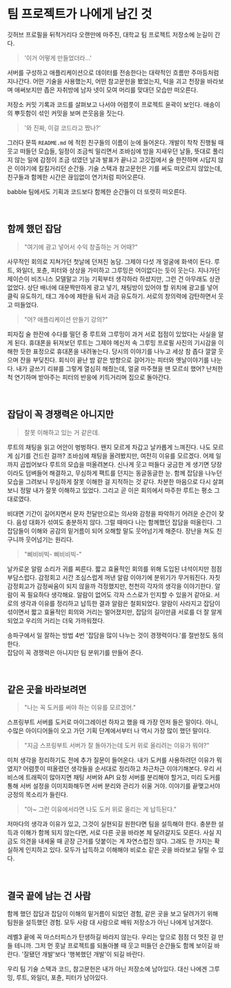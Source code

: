 # 팀 프로젝트가 나에게 남긴 것

깃허브 프로필을 뒤적거리다 오랜만에 마주친, 대학교 팀 프로젝트 저장소에 눈길이 간다.

> '이거 어떻게 만들었더라...'

서버를 구성하고 애플리케이션으로 데이터를 전송한다는 대략적인 흐름만 주마등처럼 지나간다.
어떤 기술을 사용했는지, 어떤 참고문헌을 봤었는지, 턱을 괴고 천장을 바라보며 애써보지만
좁은 자취방에 남자 넷이 모여 머리를 맞대던 모습만 떠오른다.

저장소 커밋 기록과 코드를 살펴보고 나서야 어렴풋이 프로젝트 윤곽이 보인다.
애송이의 뿌듯함이 섞인 커밋을 보며 쓴웃음을 짓는다.

> '와 진짜, 이걸 코드라고 짰나?'

그러다 문뜩 `README.md` 에 적힌 친구들의 이름이 눈에 들어온다.
개발이 착착 진행될 때 웃고 떠들던 모습들, 일정이 조금씩 밀리면서 조바심에 밤을 지새우던 날들,
뜻대로 풀리지 않는 일에 감정이 조금 섞였던 날과 발표가 끝나고 고깃집에서 술 한잔하며 시답지 않은 이야기에 킬킬거리던 순간들.
기술 스택과 참고문헌은 기를 써도 떠오르지 않았는데, 친구들과 함께한 시간은 끊임없이 연기처럼 피어오른다.

babble 팀에서도 기획과 코드보다 함께한 순간들이 더 또렷히 떠오른다.

<br>

## 함께 했던 잡담

> "여기에 광고 넣어서 수익 창출하는 거 어때?"

사무적인 회의로 지쳐가던 첫날에 던져진 농담. 그제야 다섯 개 얼굴에 화색이 돈다.
루트, 와일더, 포츈, 피터와 상상을 가미하고 그루밍은 어이없다는 듯이 웃는다.
지나가던 제이슨이 비즈니스 모델말고 기능 기획부터 생각하라 하셨지만, 그런 건 아무래도 상관없었다.
상단 배너에 대문짝만하게 광고 넣기, 채팅방이 있어야 할 위치에 광고를 넣어 클릭 유도하기,
태그 개수에 제한을 둬서 과금 유도하기. 서로의 창의력에 감탄하면서 웃고 떠들었다.

> "어? 애플리케이션 만들기 강의?"

피자집 술 한잔에 수다를 떨던 중 루트와 그루밍이 과거 서로 접점이 있었다는 사실을 알게 된다.
휴대폰을 뒤져보던 루트는 그제야 메신저 속 그루밍 프로필 사진의 기시감을 이해한 듯한 표정으로 휴대폰을 내려놓는다.
당시의 이야기를 나누고 세상 참 좁다 깔깔 웃으며 잔을 부딪친다.
회식이 끝난 밤 같은 방향으로 걸어가는 피터와 옛날이야기를 나눈다. 내가 글쓰기 리뷰를 그렇게 열심히 해줬는데,
얼굴 마주쳤을 땐 모르쇠 했어? 난처한 척 연기하며 받아주는 피터의 반응에 키득거리며 집으로 돌아간다.

<br>

## 잡담이 꼭 경쟁력은 아니지만

> 잘못 이해하고 있는 거 같은데.

루트의 채팅을 읽고 어안이 벙벙하다. 왠지 모르게 차갑고 날카롭게 느껴진다. 나도 모르게 심기를 건드린 걸까?
조바심에 채팅을 올려봤지만, 여전히 이유를 모르겠다. 어제 일까지 곱씹어보다 루트의 모습을 떠올려본다.
신나게 웃고 떠들다 궁금한 게 생기면 당장이라도 덤벼들어 해결하고, 무심하게 팩트를 던지는 동글동글한 눈.
함께 잡담을 나누던 모습을 그려보니 무심하게 잘못 이해한 걸 지적하는 것 같다. 차분한 마음으로
다시 살펴보니 정말 내가 잘못 이해하고 있었다. 그리고 곧 이은 회의에서 마주한 루트는 평소 그대로였다.

비대면 기간이 길어지면서 문자 전달만으로는 의사와 감정을 파악하기 어려운 순간이 잦다.
음성 대화가 섞여도 충분하지 않다. 그럴 때마다 나는 함께했던 잡담을 떠올린다.
그 잡담들이 이해와 공감의 밑거름이 되어 오해할 말도 웃어넘기게 해준다.
장난을 쳐도 친구니까 웃어넘기는 원리다.

> "삐비비빅- 삐비비빅-"

날카로운 알람 소리가 귀를 찌른다. 짧고 효율적인 회의를 위해 도입된 녀석이지만 점점 부담스럽다.
감정회고 시간 조심스럽게 꺼낸 알람 이야기에 분위기가 무거워진다. 
자칫 감정회고가 감정싸움이 되지 않을까 걱정했지만, 천천히 각자의 생각을 이야기한다. 
알람이 꼭 필요하다 생각해요. 알람이 없어도 각자 스스로가 인지할 수 있을거 같아요.
서로의 생각과 이유를 정리하고 납득한 결과 알람은 철회되었다.
알람이 사라지고 잡담이 섞이면서 짧고 효율적인 회의와 거리는 멀어졌지만, 잡담의 길이만큼 서로를 더 잘 알게 되었고
우리의 거리는 더욱 가까워졌다.

송파구에서 일 잘하는 방법 4번 '잡담을 많이 나누는 것이 경쟁력이다.'를 절반정도 동의한다.  
잡담이 꼭 경쟁력은 아니지만 팀 분위기를 만들어 준다.

<br>

## 같은 곳을 바라보려면

> "나는 꼭 도커를 써야 하는 이유를 모르겠어."

스프링부트 서버를 도커로 마이그레이션 하자고 했을 때 가장 먼저 들은 말이다.
아니, 수많은 아이디어들이 오고 가던 기획 단계에서부터 나 역시 가장 많이 했던 말이다.

> "지금 스프링부트 서버가 잘 돌아가는데 도커 위로 올리려는 이유가 뭐야?"

미처 생각을 정리하기도 전에 추가 질문이 들어온다. 내가 도커를 사용하려던 이유가 뭐였지?
어렴풋이 떠올렸던 생각들을 순서대로 정리하고 차근차근 이야기해본다.
우리 서비스에 트래픽이 많아지면 채팅 서버와 API 요청 서버를 분리해야 할거고, 미리 도커를 통해
서버 설정을 이미지화해두면 서버 분리와 관리가 쉬울 거야. 이야기를 끝맺고서야 긍정의 목소리가 들린다.

> "아~ 그런 이유에서라면 나도 도커 위로 올리는 게 납득된다."

저마다의 생각과 이유가 있고, 그것이 실현되길 원한다면 팀을 설득해야 한다.
충분한 설득과 이해가 함께 되지 않는다면, 서로 다른 곳을 바라본 체 달려갈지도 모른다.
사실 지금도 의견을 내세울 때 곧장 근거를 덧붙이는 게 자연스럽진 않다.
그래도 한 가지는 확실하게 인지하고 있다.
모두가 납득하고 이해해야 비로소 같은 곳을 바라보고 달릴 수 있다.

<br>

## 결국 끝에 남는 건 사람

함께 했던 잡담과 잡담이 이해의 밑거름이 되었던 경험, 같은 곳을 보고 달려가기 위해 팀원을 설득했던 경험.
모두 사람 대 사람으로 배워 저장소가 아닌 나에게 남겨졌다.

레벨3 끝에 꼭 마스터피스가 탄생하길 바라지 않는다. 우리는 앞으로 점점 더 멋진 걸 만들 테니까.
그저 먼 훗날 프로젝트를 되돌아볼 때 웃고 떠들던 순간들도 함께 보이길 바란다.
'잘됐던 개발'보다 '행복했던 개발'이 되길 바란다.

우리 팀 기술 스택과 코드, 참고문헌은 내가 아닌 저장소에 남아있다.
대신 나에겐 그루밍, 루트, 와일더, 포츈, 피터가 남아있다.
